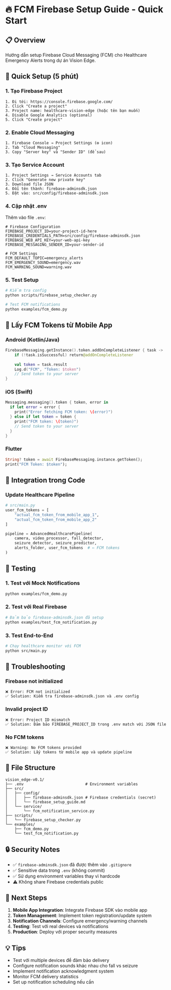 # 🔥 FCM Firebase Setup Guide - Quick Start

## 📋 Overview
Hướng dẫn setup Firebase Cloud Messaging (FCM) cho Healthcare Emergency Alerts trong dự án Vision Edge.

## 🚀 Quick Setup (5 phút)

### 1. Tạo Firebase Project
```
1. Đi tới: https://console.firebase.google.com/
2. Click "Create a project"
3. Project name: healthcare-vision-edge (hoặc tên bạn muốn)
4. Disable Google Analytics (optional)
5. Click "Create project"
```

### 2. Enable Cloud Messaging
```
1. Firebase Console → Project Settings (⚙️ icon)
2. Tab "Cloud Messaging" 
3. Copy "Server key" và "Sender ID" (để sau)
```

### 3. Tạo Service Account
```
1. Project Settings → Service Accounts tab
2. Click "Generate new private key"
3. Download file JSON
4. Đổi tên thành: firebase-adminsdk.json
5. Đặt vào: src/config/firebase-adminsdk.json
```

### 4. Cập nhật .env
Thêm vào file `.env`:
```env
# Firebase Configuration
FIREBASE_PROJECT_ID=your-project-id-here
FIREBASE_CREDENTIALS_PATH=src/config/firebase-adminsdk.json
FIREBASE_WEB_API_KEY=your-web-api-key
FIREBASE_MESSAGING_SENDER_ID=your-sender-id

# FCM Settings
FCM_DEFAULT_TOPIC=emergency_alerts
FCM_EMERGENCY_SOUND=emergency.wav
FCM_WARNING_SOUND=warning.wav
```

### 5. Test Setup
```bash
# Kiểm tra config
python scripts/firebase_setup_checker.py

# Test FCM notifications
python examples/fcm_demo.py
```

## 📱 Lấy FCM Tokens từ Mobile App

### Android (Kotlin/Java)
```kotlin
FirebaseMessaging.getInstance().token.addOnCompleteListener { task ->
    if (!task.isSuccessful) return@addOnCompleteListener
    
    val token = task.result
    Log.d("FCM", "Token: $token")
    // Send token to your server
}
```

### iOS (Swift)
```swift
Messaging.messaging().token { token, error in
  if let error = error {
    print("Error fetching FCM token: \(error)")
  } else if let token = token {
    print("FCM token: \(token)")
    // Send token to your server
  }
}
```

### Flutter
```dart
String? token = await FirebaseMessaging.instance.getToken();
print("FCM Token: $token");
```

## 🎯 Integration trong Code

### Update Healthcare Pipeline
```python
# src/main.py
user_fcm_tokens = [
    "actual_fcm_token_from_mobile_app_1",
    "actual_fcm_token_from_mobile_app_2"
]

pipeline = AdvancedHealthcarePipeline(
    camera, video_processor, fall_detector, 
    seizure_detector, seizure_predictor, 
    alerts_folder, user_fcm_tokens  # ← FCM tokens
)
```

## 🧪 Testing

### 1. Test với Mock Notifications
```bash
python examples/fcm_demo.py
```

### 2. Test với Real Firebase
```bash
# Đảm bảo firebase-adminsdk.json đã setup
python examples/test_fcm_notification.py
```

### 3. Test End-to-End
```bash
# Chạy healthcare monitor với FCM
python src/main.py
```

## 🔧 Troubleshooting

### Firebase not initialized
```
❌ Error: FCM not initialized
✅ Solution: Kiểm tra firebase-adminsdk.json và .env config
```

### Invalid project ID
```
❌ Error: Project ID mismatch
✅ Solution: Đảm bảo FIREBASE_PROJECT_ID trong .env match với JSON file
```

### No FCM tokens
```
❌ Warning: No FCM tokens provided
✅ Solution: Lấy tokens từ mobile app và update pipeline
```

## 📁 File Structure
```
vision_edge-v0.1/
├── .env                           # Environment variables
├── src/
│   ├── config/
│   │   ├── firebase-adminsdk.json # Firebase credentials (secret)
│   │   └── firebase_setup_guide.md
│   └── service/
│       └── fcm_notification_service.py
├── scripts/
│   └── firebase_setup_checker.py
└── examples/
    ├── fcm_demo.py
    └── test_fcm_notification.py
```

## 🔒 Security Notes

- ✅ `firebase-adminsdk.json` đã được thêm vào `.gitignore`
- ✅ Sensitive data trong `.env` (không commit)
- ✅ Sử dụng environment variables thay vì hardcode
- ⚠️ Không share Firebase credentials public

## 🎯 Next Steps

1. **Mobile App Integration**: Integrate Firebase SDK vào mobile app
2. **Token Management**: Implement token registration/update system
3. **Notification Channels**: Configure emergency/warning channels
4. **Testing**: Test với real devices và notifications
5. **Production**: Deploy với proper security measures

## 💡 Tips

- Test với multiple devices để đảm bảo delivery
- Configure notification sounds khác nhau cho fall vs seizure
- Implement notification acknowledgment system
- Monitor FCM delivery statistics
- Set up notification scheduling nếu cần
